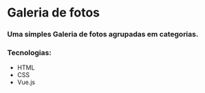 # Galeria de fotos

### Uma simples **Galeria de fotos** agrupadas em categorias.

### Tecnologias:

- HTML
- CSS
- Vue.js

